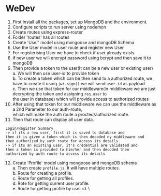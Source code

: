 # WeDev

1. First install all the packages, set up MongoDB and the environment.
2. Configure scripts to run server using nodemon
3. Create routes using express-router
4. Folder 'routes' has all routes
5. Create 'User' model using mongoose and mongoDB Schema
6. Use the User model in user route and register new User
7. For registerising User we have to check if user already exists
8. if new user we will encrypt password using bcrypt and then save it to mongoDB
9. Then provide a token to the user(It can be a new user or existing user) \
   a. We will then use user-id to provide token \
   b. To create a token which can be then send to a authorized route, we have to create it usinq `jwt.sign()` we will send
   `user.id` as payload \
   c. Then we use that token for our middleware(in middleware we are just decrypting the token and assigning `req.user` to \
    the user in database) which will provide access to authorized routes
10. After using that token for our middleware we can use the middleware as a 2nd Parameter to our auth-route, \
    which will make the auth route a procted/authorized route.
11. Then that route can display all user data.

```
Login/Register Summary
-> if its a new user, first it is saved to database and
then it is given a token which is then decoded ny middleware and
then authorized by auth route for access its details.
-> if its an existing user, it's credential are validated and
then a token is provided to him/her and then decoded then
authorized by auth route to access its details
```

12. Create 'Profile' model using mongoose and mongoDB schema \
    a. Then create `profile.js`. It will have multiple routes. \
    b. Route for creating a profile. \
    c. Route for getting all profiles. \
    d. Rote for getting current user profile. \
    e. Route for getting profile by user id. \

